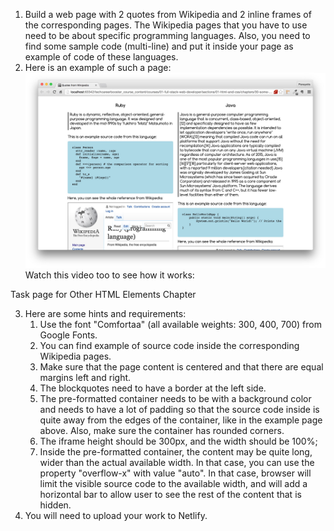 1. Build a web page with 2 quotes from Wikipedia and 2 inline frames of the corresponding pages. The
Wikipedia pages that you have to use need to be about specific programming languages. Also, you need to
find some sample code (multi-line) and put it inside your page as example of code of these languages.
2. Here is an example of such a page:
![./images/Web Page for Task with Other HTML Elements](./images/task-two-languages-references.jpg)
Watch this video too to see how it works:
<div id="media-title-video-task-with-other-html-elements.mp4-Task page for Other HTML Elements Chapter">Task page for Other HTML Elements Chapter</div>
<a href="https://player.vimeo.com/video/194165298"></a>
           
3. Here are some hints and requirements:
    1. Use the font "Comfortaa" (all available weights: 300, 400, 700) from Google Fonts.
    2. You can find example of source code inside the corresponding Wikipedia pages.
    3. Make sure that the page content is centered and that there are equal margins left and right.
    4. The blockquotes need to have a border at the left side.
    5. The pre-formatted container needs to be with a background color and needs to have a lot of padding so that the source code inside is quite away from the edges of the
    container, like in the example page above. Also, make sure the container has rounded corners.
    6. The iframe height should be 300px, and the width should be 100%;
    7. Inside the pre-formatted container, the content may be quite long, wider than the actual available width. In that case, you can use the property "overflow-x" with
    value "auto". In that case, browser will limit the visible source code to the available width, and will add a horizontal bar to allow user to see the rest of the content that is hidden.
4. You will need to upload your work to Netlify.    

